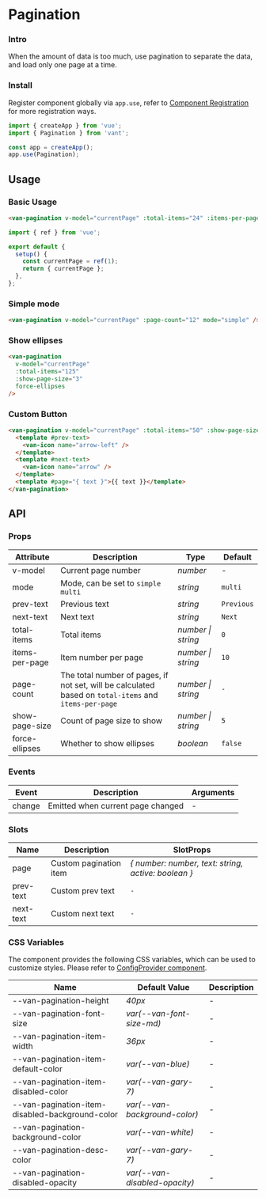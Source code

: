 # Pagination

### Intro

When the amount of data is too much, use pagination to separate the data, and load only one page at a time.

### Install

Register component globally via `app.use`, refer to [Component Registration](#/en-US/advanced-usage#zu-jian-zhu-ce) for more registration ways.

```js
import { createApp } from 'vue';
import { Pagination } from 'vant';

const app = createApp();
app.use(Pagination);
```

## Usage

### Basic Usage

```html
<van-pagination v-model="currentPage" :total-items="24" :items-per-page="5" />
```

```js
import { ref } from 'vue';

export default {
  setup() {
    const currentPage = ref(1);
    return { currentPage };
  },
};
```

### Simple mode

```html
<van-pagination v-model="currentPage" :page-count="12" mode="simple" />
```

### Show ellipses

```html
<van-pagination
  v-model="currentPage"
  :total-items="125"
  :show-page-size="3"
  force-ellipses
/>
```

### Custom Button

```html
<van-pagination v-model="currentPage" :total-items="50" :show-page-size="5">
  <template #prev-text>
    <van-icon name="arrow-left" />
  </template>
  <template #next-text>
    <van-icon name="arrow" />
  </template>
  <template #page="{ text }">{{ text }}</template>
</van-pagination>
```

## API

### Props

| Attribute | Description | Type | Default |
| --- | --- | --- | --- |
| v-model | Current page number | _number_ | - |
| mode | Mode, can be set to `simple` `multi` | _string_ | `multi` |
| prev-text | Previous text | _string_ | `Previous` |
| next-text | Next text | _string_ | `Next` |
| total-items | Total items | _number \| string_ | `0` |
| items-per-page | Item number per page | _number \| string_ | `10` |
| page-count | The total number of pages, if not set, will be calculated based on `total-items` and `items-per-page` | _number \| string_ | `-` |
| show-page-size | Count of page size to show | _number \| string_ | `5` |
| force-ellipses | Whether to show ellipses | _boolean_ | `false` |

### Events

| Event  | Description                       | Arguments |
| ------ | --------------------------------- | --------- |
| change | Emitted when current page changed | -         |

### Slots

| Name | Description | SlotProps |
| --- | --- | --- |
| page | Custom pagination item | _{ number: number, text: string, active: boolean }_ |
| prev-text | Custom prev text | `-` |
| next-text | Custom next text | `-` |

### CSS Variables

The component provides the following CSS variables, which can be used to customize styles. Please refer to [ConfigProvider component](#/en-US/config-provider).

| Name | Default Value | Description |
| --- | --- | --- |
| --van-pagination-height | _40px_ | - |
| --van-pagination-font-size | _var(--van-font-size-md)_ | - |
| --van-pagination-item-width | _36px_ | - |
| --van-pagination-item-default-color | _var(--van-blue)_ | - |
| --van-pagination-item-disabled-color | _var(--van-gary-7)_ | - |
| --van-pagination-item-disabled-background-color | _var(--van-background-color)_ | - |
| --van-pagination-background-color | _var(--van-white)_ | - |
| --van-pagination-desc-color | _var(--van-gary-7)_ | - |
| --van-pagination-disabled-opacity | _var(--van-disabled-opacity)_ | - |
